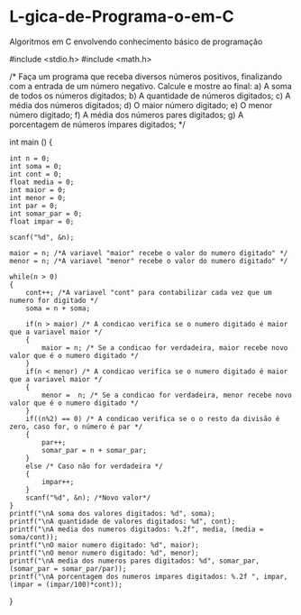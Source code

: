 # L-gica-de-Programa-o-em-C
Algoritmos em C envolvendo conhecimento básico de programação

#include <stdio.h>
#include <math.h>

/* Faça um programa que receba diversos números positivos, finalizando com a entrada de um número negativo. Calcule e mostre ao final:
a) A soma de todos os números digitados; b) A quantidade de números digitados;
c) A média dos números digitados;
d) O maior número digitado;
e) O menor número digitado;
f) A média dos números pares digitados;
g) A porcentagem de números ímpares digitados;
*/

int main ()
{

    int n = 0;
    int soma = 0;
    int cont = 0;
    float media = 0;
    int maior = 0;
    int menor = 0;
    int par = 0;
    int somar_par = 0;
    float impar = 0;

    scanf("%d", &n);

    maior = n; /*A variavel "maior" recebe o valor do numero digitado" */
    menor = n; /*A variavel "menor" recebe o valor do numero digitado" */

    while(n > 0)
    {
        cont++; /*A variavel "cont" para contabilizar cada vez que um numero for digitado */
        soma = n + soma;

        if(n > maior) /* A condicao verifica se o numero digitado é maior que a variavel maior */
        {
            maior = n; /* Se a condicao for verdadeira, maior recebe novo valor que é o numero digitado */
        }
        if(n < menor) /* A condicao verifica se o numero digitado é maior que a variavel maior */
        {
            menor =  n; /* Se a condicao for verdadeira, menor recebe novo valor que é o numero digitado */
        }
        if((n%2) == 0) /* A condicao verifica se o o resto da divisão é zero, caso for, o número é par */
        {
            par++;
            somar_par = n + somar_par;
        }
        else /* Caso não for verdadeira */
        {
            impar++;
        }
        scanf("%d", &n); /*Novo valor*/
    }
    printf("\nA soma dos valores digitados: %d", soma);
    printf("\nA quantidade de valores digitados: %d", cont);
    printf("\nA media dos numeros digitados: %.2f", media, (media = soma/cont));
    printf("\nO maior numero digitado: %d", maior);
    printf("\nO menor numero digitado: %d", menor);
    printf("\nA media dos numeros pares digitados: %d", somar_par, (somar_par = somar_par/par));
    printf("\nA porcentagem dos numeros impares digitados: %.2f ", impar, (impar = (impar/100)*cont));

}
